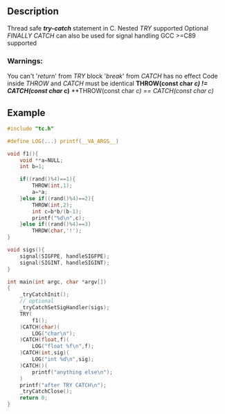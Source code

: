 ## Description
Thread safe _**try-сatch**_ statement in C.
Nested _TRY_ supported
Optional _FINALLY_
_CATCH_ can also be used for signal handling
GCC >=C89 supported

### Warnings:
You can't '_return_' from _TRY_ block
'_break_' from _CATCH_ has no effect
Сode inside _THROW_ and _CATCH_ must be identical
**THROW(const char *c) != CATCH(const char* c)**
**THROW(const char *c) == CATCH(const char *c)**

## Example
```c
#include "tc.h"

#define LOG(...) printf(__VA_ARGS__)

void f1(){
    void **a=NULL;
    int b=1;

    if((rand()%4)==1){
        THROW(int,1);
        a=*a;
    }else if((rand()%4)==2){
        THROW(int,2);
        int c=b*b/(b-1);
        printf("%d\n",c);
    }else if((rand()%4)==3)
        THROW(char,'!');
}

void sigs(){
    signal(SIGFPE, handleSIGFPE);
    signal(SIGINT, handleSIGINT);
}

int main(int argc, char *argv[])
{
    _tryCatchInit();
    // optional
    _tryCatchSetSigHandler(sigs);
    TRY(
        f1();
    )CATCH(char)(
        LOG("char\n");
    )CATCH(float,f)(
        LOG("float %f\n",f);
    )CATCH(int,sig)(
        LOG("int %d\n",sig);
    )CATCH()(
        printf("anything else\n");
    )
    printf("after TRY CATCH\n");
    _tryCatchClose();
    return 0;
}
```
